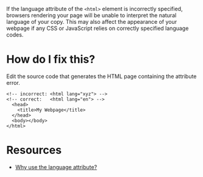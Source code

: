 If the language attribute of the `<html>` element is incorrectly specified, browsers rendering your page will be unable to interpret the natural language of your copy. This may also affect the appearance of your webpage if any CSS or JavaScript relies on correctly specified language codes.

# How do I fix this?

Edit the source code that generates the HTML page containing the attribute error.

```
<!-- incorrect: <html lang="xyz"> -->
<!-- correct:   <html lang="en"> -->
  <head>
    <title>My Webpage</title>
  </head>
  <body></body>
</html>
```

# Resources

* [Why use the language attribute?](https://www.w3.org/International/questions/qa-lang-why.en)
